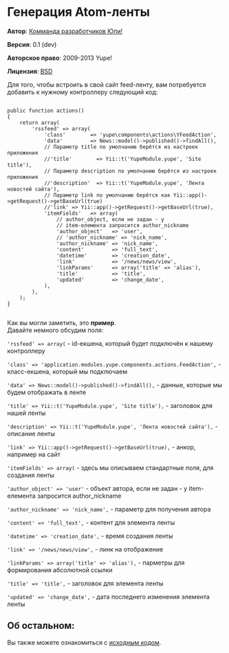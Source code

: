 Генерация Atom-ленты
====================

**Автор**: [Комманда разработчиков Юпи!](https://yupe.ru/contacts?from=docs)

**Версия**: 0.1 (dev)

**Авторское право**:  2009-2013 Yupe!

**Лицензия**: [BSD](https://github.com/yupe/yupe/blob/master/LICENSE)


Для того, чтобы встроить в свой сайт feed-ленту, вам потребуется
добавить к нужному контроллеру следующий код:

<pre><code class="php">
public function actions()
{
    return array(
        'rssfeed' => array(
            'class'        => 'yupe\components\actions\YFeedAction',
            'data'         => News::model()->published()->findAll(),
            // Параметр title по умолчанию берётся из настроек приложения
            //'title'        => Yii::t('YupeModule.yupe', 'Site title'),
            // Параметр description по умолчанию берётся из настроек приложения
            //'description'  => Yii::t('YupeModule.yupe', 'Лента новостей сайта'),
            // Параметр link по умолчанию берётся как Yii::app()->getRequest()->getBaseUrl(true)
            //'link' => Yii::app()->getRequest()->getBaseUrl(true),
            'itemFields'   => array(
                // author_object, если не задан - у
                // item-елемента запросится author_nickname
                'author_object'   => 'user',
                // 'author_nickname' => 'nick_name', 
                'author_nickname' => 'nick_name',
                'content'         => 'full_text',
                'datetime'        => 'creation_date',
                'link'            => '/news/news/view',
                'linkParams'      => array('title' => 'alias'),
                'title'           => 'title',
                'updated'         => 'change_date',
            ),
        ),
    );
}

</code></pre>

Как вы могли заметить, это **пример**.  
Давайте немного обсудим поля:

`'rssfeed' => array(` - id-екшена, который будет подключён к нашему контроллеру 

`'class' => 'application.modules.yupe.components.actions.FeedAction',` - класс-екшена, который мы подключаем

`'data' => News::model()->published()->findAll(),` - данные, которые мы будем отображать в ленте

`'title' => Yii::t('YupeModule.yupe', 'Site title'),` - заголовок для нашей ленты

`'description' => Yii::t('YupeModule.yupe', 'Лента новостей сайта'),` - описание ленты

`'link' => Yii::app()->getRequest()->getBaseUrl(true),` - анкор, например на сайт

`'itemFields' => array(` - здесь мы описываем стандартные поля, для создания ленты

`'author_object' => 'user'` - объект автора, если не задан - у item-елемента запросится author_nickname

`'author_nickname' => 'nick_name',` - параметр для получения автора

`'content' => 'full_text',` - контент для элемента ленты

`'datetime' => 'creation_date',` - время создания ленты

`'link' => '/news/news/view',` - линк на отображение

`'linkParams' => array('title' => 'alias'),` - парметры для формирования абсолютной ссылки

`'title' => 'title',` - заголовок для элемента ленты

`'updated' => 'change_date',` - дата последнего изменения элемента ленты

## Об остальном: ##

Вы также можете ознакомиться с [исходным кодом](https://github.com/yupe/yupe/blob/master/protected/modules/yupe/components/actions/FeedAction.php). 